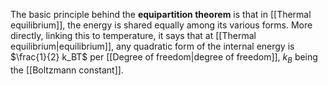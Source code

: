 The basic principle behind the **equipartition theorem** is that in [[Thermal equilibrium]], the energy is shared equally among its various forms. More directly, linking this to temperature, it says that at [[Thermal equilibrium|equilibrium]], any quadratic form of the internal energy is $\frac{1}{2} k_BT$ per [[Degree of freedom|degree of freedom]], $k_B$ being the [[Boltzmann constant]]. 